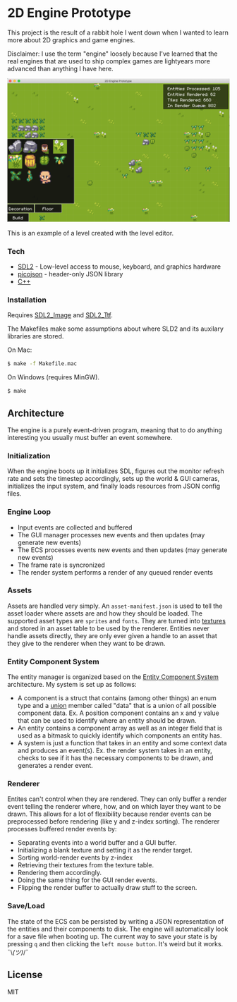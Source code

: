 # 2D Engine Prototype

This project is the result of a rabbit hole I went down when I wanted to learn more about 2D graphics and game engines.

Disclaimer: I use the term "engine" loosely because I've learned that the real engines that are used to ship complex games are lightyears more advanced than anything I have here.

![](level-editor.png)

This is an example of a level created with the level editor.

### Tech

- [SDL2](https://www.libsdl.org/) - Low-level access to mouse, keyboard, and graphics hardware
- [picojson](https://github.com/kazuho/picojson) - header-only JSON library
- [C++](https://www.cplusplus.com/)

### Installation

Requires [SDL2_Image](https://www.libsdl.org/projects/SDL_image/) and [SDL2_Ttf](https://www.libsdl.org/projects/SDL_ttf/).

The Makefiles make some assumptions about where SLD2 and its auxilary libraries are stored.

On Mac:

```sh
$ make -f Makefile.mac
```

On Windows (requires MinGW).

```sh
$ make
```

## Architecture

The engine is a purely event-driven program, meaning that to do anything interesting you usually must buffer an event somewhere.

### Initialization

When the engine boots up it initializes SDL, figures out the monitor refresh rate and sets the timestep accordingly, sets up the world & GUI cameras, initializes the input system, and finally loads resources from JSON config files.

### Engine Loop

- Input events are collected and buffered
- The GUI manager processes new events and then updates (may generate new events)
- The ECS processes events new events and then updates (may generate new events)
- The frame rate is syncronized
- The render system performs a render of any queued render events

### Assets

Assets are handled very simply. An `asset-manifest.json` is used to tell the asset loader where assets are and how they should be loaded. The supported asset types are `sprites` and `fonts`. They are turned into [textures](https://wiki.libsdl.org/SDL_Texture) and stored in an asset table to be used by the renderer. Entities never handle assets directly, they are only ever given a handle to an asset that they give to the renderer when they want to be drawn.

### Entity Component System

The entity manager is organized based on the [Entity Component System](https://en.wikipedia.org/wiki/Entity_component_system) architecture.
My system is set up as follows:

- A component is a struct that contains (among other things) an enum type and a [union](https://www.tutorialspoint.com/cprogramming/c_unions.htm) member called "data" that is a union of all possible component data. Ex. A position component contains an x and y value that can be used to identify where an entity should be drawn.
- An entity contains a component array as well as an integer field that is used as a bitmask to quickly identify which components an entity has.
- A system is just a function that takes in an entity and some context data and produces an event(s). Ex. the render system takes in an entity, checks to see if it has the necessary components to be drawn, and generates a render event.

### Renderer

Entites can't control when they are rendered. They can only buffer a render event telling the renderer where, how, and on which layer they want to be drawn. This allows for a lot of flexibility because render events can be preprocessed before rendering (like y and z-index sorting). The renderer processes buffered render events by:

- Separating events into a world buffer and a GUI buffer.
- Initializing a blank texture and setting it as the render target.
- Sorting world-render events by z-index
- Retrieving their textures from the texture table.
- Rendering them accordingly.
- Doing the same thing for the GUI render events.
- Flipping the render buffer to actually draw stuff to the screen.

### Save/Load

The state of the ECS can be persisted by writing a JSON representation of the entities and their components to disk. The engine will automatically look for a save file when booting up. The current way to save your state is by pressing `q` and then clicking the `left mouse button`. It's weird but it works. ¯\\_(ツ)_/¯

## License

MIT
